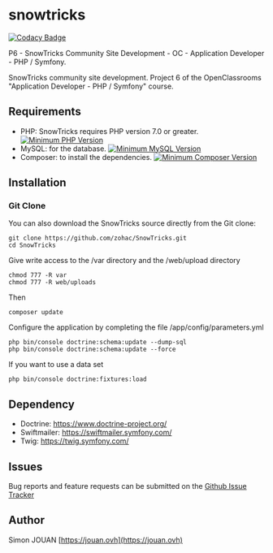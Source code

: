 # snowtricks

[![Codacy Badge](https://api.codacy.com/project/badge/Grade/42432bbacfee461a9fa1931869691e75)](https://www.codacy.com/project/zohac/snowtricks/dashboard?utm_source=github.com&amp;utm_medium=referral&amp;utm_content=zohac/snowtricks&amp;utm_campaign=Badge_Grade_Dashboard)

P6 - SnowTricks Community Site Development - OC - Application Developer - PHP / Symfony.

SnowTricks community site development.
Project 6 of the OpenClassrooms "Application Developer - PHP / Symfony" course.

## Requirements

* PHP: SnowTricks requires PHP version 7.0 or greater. [![Minimum PHP Version](https://img.shields.io/badge/php-%3E%3D%207.0-8892BF.svg?style=flat-square)](https://php.net/)
* MySQL: for the database. [![Minimum MySQL Version](https://img.shields.io/badge/MySQL-%3E%3D5.7-blue.svg?style=flat-square)](https://www.mysql.com/fr/downloads/)
* Composer: to install the dependencies. [![Minimum Composer Version](https://img.shields.io/badge/Composer-%3E%3D1.6-red.svg?style=flat-square)](https://getcomposer.org/download/)

## Installation

### Git Clone

You can also download the SnowTricks source directly from the Git clone:

    git clone https://github.com/zohac/SnowTricks.git
    cd SnowTricks

Give write access to the /var directory
and the /web/upload directory

    chmod 777 -R var
    chmod 777 -R web/uploads

Then

    composer update

Configure the application by completing the file /app/config/parameters.yml

    php bin/console doctrine:schema:update --dump-sql
    php bin/console doctrine:schema:update --force

If you want to use a data set

    php bin/console doctrine:fixtures:load

## Dependency

* Doctrine: <https://www.doctrine-project.org/>
* Swiftmailer: <https://swiftmailer.symfony.com/>
* Twig: <https://twig.symfony.com/>

## Issues

Bug reports and feature requests can be submitted on the [Github Issue Tracker](https://github.com/zohac/SnowTricks/issues)

## Author

Simon JOUAN
[https://jouan.ovh](https://jouan.ovh)
